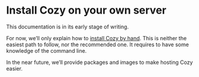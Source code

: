 # Install Cozy on your own server

This documentation is in its early stage of writing.

For now, we’ll only explain how to [install Cozy by hand](manual.md). This is neither the easiest path to follow, nor the recommended one. It requires to have some knowledge of the command line.

In the near future, we’ll provide packages and images to make hosting Cozy easier.
